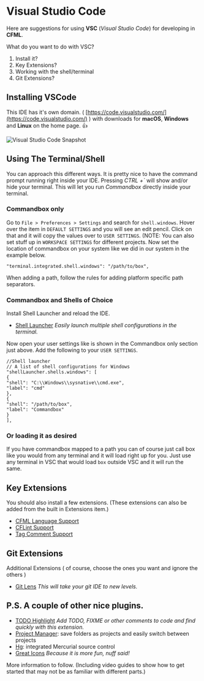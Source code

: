 # Visual Studio Code

Here are suggestions for using **VSC** (_Visual Studio Code_) for developing in **CFML**.

What do you want to do with VSC?

1. Install it?
2. Key Extensions?
3. Working with the shell/terminal
4. Git Extensions?

## Installing VSCode

This IDE has it's own domain. ( [https://code.visualstudio.com/](https://code.visualstudio.com/) ) with downloads for **macOS**, **Windows** and **Linux** on the home page. :+1:

![Visual Studio Code Snapshot](https://code.visualstudio.com/home/home-screenshot-win-lg.png)

## Using The Terminal/Shell

You can approach this different ways. It is pretty nice to have the command prompt running right inside your IDE. Pressing _CTRL +\`_ will show and/or hide your terminal. This will let you run _Commandbox_ directly inside your terminal.

### Commandbox only

Go to `File > Preferences > Settings` and search for `shell.windows`. Hover over the item in `DEFAULT SETTINGS` and you will see an edit pencil. Click on that and it will copy the values over to `USER SETTINGS`. (NOTE: You can also set stuff up in `WORKSPACE SETTINGS` for different projects. Now set the location of commandbox on your system like we did in our system in the example below.

`"terminal.integrated.shell.windows": "/path/to/box",`

When adding a path, follow the rules for adding platform specific path separators.

### Commandbox and Shells of Choice

Install Shell Launcher and reload the IDE.

* [Shell Launcher](https://marketplace.visualstudio.com/items?itemName=Tyriar.shell-launcher) _Easily launch multiple shell configurations in the terminal._

Now open your user settings like is shown in the Commandbox only section just above. Add the following to your `USER SETTINGS`.

`//Shell launcher`  \
`// A list of shell configurations for Windows`  \
`"shellLauncher.shells.windows": [`  \
`{`  \
`"shell": "C:\\Windows\\sysnative\\cmd.exe",`  \
`"label": "cmd"`  \
`},`  \
`{`  \
`"shell": "/path/to/box",`  \
`"label": "Commandbox"`  \
`}`  \
`],`

### Or loading it as desired

If you have commandbox mapped to a path you can of course just call box like you would from any terminal and it will load right up for you. Just use any terminal in VSC that would load `box` outside VSC and it will run the same.

## Key Extensions

You should also install a few extensions. (These extensions can also be added from the built in Extensions item.)

* [CFML Language Support](https://marketplace.visualstudio.com/items?itemName=KamasamaK.vscode-cfml)
* [CFLint Support](https://marketplace.visualstudio.com/items?itemName=KamasamaK.vscode-cflint)
* [Tag Comment Support](https://marketplace.visualstudio.com/items?itemName=trst.cfml-comment-tags)

## Git Extensions

Additional Extensions ( of course, choose the ones you want and ignore the others )

* [Git Lens](https://marketplace.visualstudio.com/items?itemName=eamodio.gitlens) _This will take your git IDE to new levels._

## P.S. A couple of other nice plugins.

* [TODO Highlight](https://marketplace.visualstudio.com/items?itemName=wayou.vscode-todo-highlight) _Add TODO, FIXME or other comments to code and find quickly with this extension._
* [Project Manager](https://marketplace.visualstudio.com/items?itemName=alefragnani.project-manager): save folders as projects and easily switch between projects
* [Hg](https://marketplace.visualstudio.com/items?itemName=mrcrowl.hg): integrated Mercurial source control
* [Great Icons](https://marketplace.visualstudio.com/items?itemName=emmanuelbeziat.vscode-great-icons) _Because it is more fun, nuff said!_

More information to follow. (Including video guides to show how to get started that may not be as familiar with different parts.)
